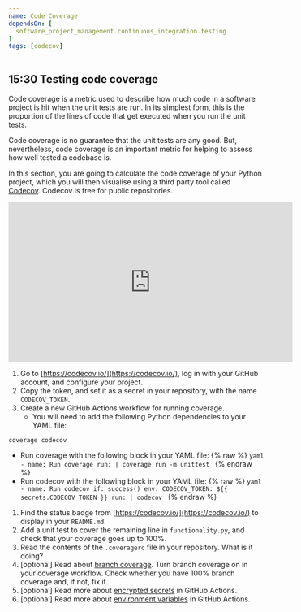 ```yaml
---
name: Code Coverage
dependsOn: [
  software_project_management.continuous_integration.testing
]
tags: [codecov]
---
```




## 15:30 Testing code coverage

Code coverage is a metric used to describe how much code in a software project is hit when the unit tests are run.
In its simplest form, this is the proportion of the lines of code that get executed when you run the unit tests.

Code coverage is no guarantee that the unit tests are any good. But, nevertheless, code coverage is an important metric for helping to assess how well tested a codebase is.

In this section, you are going to calculate the code coverage of your Python project, which you will then visualise using a third party tool called [Codecov](https://codecov.io/).
Codecov is free for public repositories.

<iframe width="560" height="315" src="https://www.youtube-nocookie.com/embed/yc7hnL04fYs" frameborder="0" allow="accelerometer; autoplay; clipboard-write; encrypted-media; gyroscope; picture-in-picture" allowfullscreen></iframe>

1. Go to [https://codecov.io/](https://codecov.io/), log in with your GitHub account, and configure your project.
1. Copy the token, and set it as a secret in your repository, with the name `CODECOV_TOKEN`.
1. Create a new GitHub Actions workflow for running coverage.
   - You will need to add the following Python dependencies to your YAML file:
```
coverage codecov
```
   - Run coverage with the following block in your YAML file:
{% raw %}
    ```yaml
    - name: Run coverage
      run: |
        coverage run -m unittest
    ```
{% endraw %}
   - Run codecov with the following block in your YAML file:
{% raw %}
    ```yaml
    - name: Run codecov
      if: success()
      env:
        CODECOV_TOKEN: ${{ secrets.CODECOV_TOKEN }}
      run: |
        codecov
    ```
{% endraw %}
1. Find the status badge from [https://codecov.io/](https://codecov.io/) to display in your `README.md`.
1. Add a unit test to cover the remaining line in `functionality.py`, and check that your coverage goes up to 100%.
1. Read the contents of the `.coveragerc` file in your repository. What is it doing?
1. \[optional\] Read about [branch coverage](https://coverage.readthedocs.io/en/v4.5.x/branch.html). Turn branch coverage on in your coverage workflow. Check whether you have 100% branch coverage and, if not, fix it.
1. \[optional\] Read more about [encrypted secrets](https://docs.github.com/en/free-pro-team@latest/actions/reference/encrypted-secrets) in GitHub Actions.
1. \[optional\] Read more about [environment variables](https://docs.github.com/en/free-pro-team@latest/actions/reference/environment-variables) in GitHub Actions.
